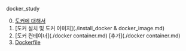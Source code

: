 docker_study
 
0. [도커에 대해서](./WhatIsDocker.md)
1. [도커 설치 및 도커 이미지](./install_docker & docker_image.md)
2. [도커 컨테이너](./docker container.md) [추가](./docker container.md)
3. [Dockerfile](./dockerfile.md)
